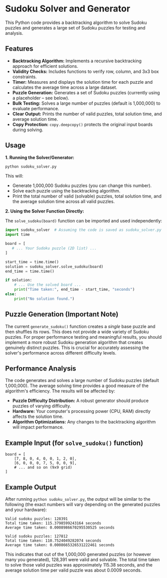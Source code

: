 # Sudoku Solver and Generator

This Python code provides a backtracking algorithm to solve Sudoku puzzles and generates a large set of Sudoku puzzles for testing and analysis.

## Features

* **Backtracking Algorithm:** Implements a recursive backtracking approach for efficient solutions.
* **Validity Checks:** Includes functions to verify row, column, and 3x3 box constraints.
* **Timer:** Measures and displays the solution time for each puzzle and calculates the average time across a large dataset.
* **Puzzle Generation:** Generates a set of Sudoku puzzles (currently using a placeholder – see below).
* **Bulk Testing:** Solves a large number of puzzles (default is 1,000,000) to evaluate performance.
* **Clear Output:**  Prints the number of valid puzzles, total solution time, and average solution time.
* **Copy Protection:** `copy.deepcopy()` protects the original input boards during solving.

## Usage

**1. Running the Solver/Generator:**

```bash
python sudoku_solver.py
```

This will:

* Generate 1,000,000 Sudoku puzzles (you can change this number).
* Solve each puzzle using the backtracking algorithm.
* Print the total number of valid (solvable) puzzles, total solution time, and the average solution time across all valid puzzles.


**2. Using the Solver Function Directly:**

The `solve_sudoku(board)` function can be imported and used independently:

```python
import sudoku_solver  # Assuming the code is saved as sudoku_solver.py
import time

board = [
   # ... Your Sudoku puzzle (2D list) ...
]

start_time = time.time()
solution = sudoku_solver.solve_sudoku(board)
end_time = time.time()

if solution:
    # ... Use the solved board ...
    print("Time taken:", end_time - start_time, "seconds")
else:
    print("No solution found.")

```

## Puzzle Generation (Important Note)

The current `generate_sudoku()` function creates a *single* base puzzle and then shuffles its rows. This does not provide a wide variety of Sudoku puzzles.  For proper performance testing and meaningful results, you should implement a more robust Sudoku generation algorithm that creates genuinely distinct puzzles.  This is crucial for accurately assessing the solver's performance across different difficulty levels.

## Performance Analysis

The code generates and solves a large number of Sudoku puzzles (default 1,000,000). The average solving time provides a good measure of the algorithm's efficiency.  The results will be affected by:

* **Puzzle Difficulty Distribution:**  A robust generator should produce puzzles of varying difficulty.
* **Hardware:** Your computer's processing power (CPU, RAM) directly affects the solution time.
* **Algorithm Optimizations:** Any changes to the backtracking algorithm will impact performance.


## Example Input (for `solve_sudoku()` function)

```
board = [
    [7, 8, 0, 4, 0, 0, 1, 2, 0],
    [6, 0, 0, 0, 7, 5, 0, 0, 9],
    # ... and so on (9x9 grid)
]
```


## Example Output

After running `python sudoku_solver.py`, the output will be similar to the following (the exact numbers will vary depending on the generated puzzles and your hardware):

```
Valid sudoku puzzles: 128391
Total time taken: 115.3798599243164 seconds
Average time taken: 0.0008986670295530525 seconds
```
```
Valid sudoku puzzles: 127812
Total time taken: 110.7524049282074 seconds
Average time taken: 0.0008665326531222461 seconds
```
This indicates that out of the 1,000,000 generated puzzles (or however many you generated), 128,391 were valid and solvable.  The total time taken to solve those valid puzzles was approximately 115.38 seconds, and the average solution time per valid puzzle was about 0.0009 seconds.
